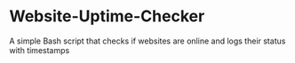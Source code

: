 # Website-Uptime-Checker
A simple Bash script that checks if websites are online and logs their status with timestamps
